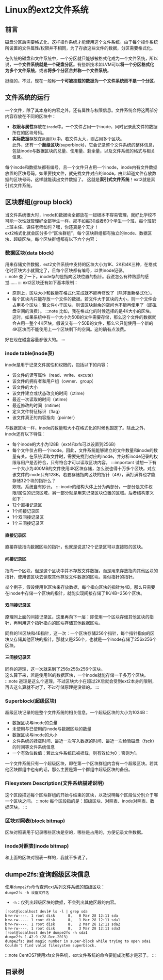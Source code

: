 # Linux的ext2文件系统
## 前言
磁盘分区后需要格式化，这样操作系统才能使用这个文件系统。由于每个操作系统所设置的文件属性/权限并不相同，为了存放这些文件的数据，分区需要格式化。

在传统的磁盘和文件系统中，一个分区就只能够被格式化成为一个文件系统，所以说，**一个文件系统就是一个硬盘分区**。有些新技术如LVM可以**将一个分区格式化为多个文件系统**，或者**将多个分区合并称一个文件系统**。

挺绕的。不过，现在一般称**一个可被挂载的数据为一个文件系统而不是一个分区**。
## 文件系统的运行
一个文件，除了其本身的内容之外，还有属性与权限信息。文件系统会将这两部分内容存放在不同的区块中：
- **权限与属性**存放在`inode`中。一个文件占用一个inode，同时记录此文件的数据所在的区块号码。
- **实际数据**存放在`数据区块`中。若文件太大，则占用多个区块。  
此外，还有一个**超级区块**(superblock)，它会记录整个文件系统的整体信息，包括inode与数据区块的总量、使用量、剩余量，以及文件系统的格式与相关信息。

每个inode和数据块都有编号，且一个文件只占用一个inode，inode内有文件数据放置的区块号码。如果要找文件，就先找文件对应的inode，由此知道文件存放数据的区块号码，这样就能读出文件数据了。
这就是**索引式文件系统**！ext2就是索引式文件系统。
## 区块群组(group block)
当文件系统很大时，inode和数据块全都放在一起根本不容易管理，就好比学校不可能一次性就管理好全部学生一样。那不如每30或者60个学生一个班，每个班配上班主任、课任老师如何？嘿，你还真是个天才！  
ext2格式化就会区分多个“区块群组”，每个区块群组都有独立的inode、数据区块、超级区块。每个区块群组都有以下六个内容：
### 数据区块(data block)
用来存储文件数据，ext2文件系统中支持的区块大小为1K、2K和4K三种，在格式化时区块大小就固定了，且每个区块都有编号，以供inode记录。  
:::note
查了一下，inode存的是指向区块位置的指针。我说怎么有种熟悉的感觉......
:::
ext2区块还有如下基本限制：
- 原则上，区块大小和数量在格式化完成就不能再修改了（除非重新格式化）。
- 每个区块内只能存放一个文件的数据。若文件大于区块的大小，则一个文件会占用多个区块；若文件小于区块，则该区块剩余的空间也不能再使用了（即磁盘空间的浪费）。
:::note
比如，我在格式化的时候选择的是4K大小的区块。这时，如果系统中有一个大小为50B的文件需要存储，那么这个文件的数据就会占用一整个4K区块。假设又有一个50B的文件，那么它只能使用一个新的4K区块而不能使用上一个区块剩下的空间。这的确有点浪费。

好在现在磁盘容量都很大的。
:::
### inode table(inode表)
inode是用于记录文件属性和权限的，包括以下的内容：
- 该文件的读写属性（read、write、excute）
- 该文件的拥有者和用户组（owner、group）
- 该文件的大小
- 该文件建立或状态改变的时间（ctime）
- 最近一次读取的时间（atime）
- 最近修改的时间（mtime）
- 定义文件特征标识（flag）
- 该文件真正的内容指向（pointer）

与数据区块一样，inode的数量和大小在格式化的时候也固定了。除此之外，inode还有以下特性：
- 每个inode的大小为128B（ext4和xfs可以设置到256B）
- 每个文件仅占用一个inode。因此，文件系统能够建立的文件数量和inode的数量有关。在系统读取文件时，需要先找到对应的inode，并分析inode记录的权限与用户是否符合，只有符合才可以读取区块内容。
:::important
试想一下有一个大小为400MB的文件使用4K区块存储，怎么说也得十万多个区块。对应该文件的inode只有128B，若要存储指向区块的指针（4B），满打满算也才能存储32个块的指针么？  
欸嘿，系统自有妙计。
:::
inode的结构大体上分为两部分，一部分是文件权限/属性的记录区域，另一部分就是用来记录区块位置的区域。后者结构定义如下：
- 12个直接记录区
- 1个间接记录区
- 1个双间接记录区
- 1个三间接记录区
#### 直接记录区
直接存放指向数据区块的指针，也就是说这12个记录区可以直接取的区块。
#### 间接记录区
指向一个区块，但是这个区块中并不存放文件数据，而是用来存放指向其他区块的指针，使用该区块去读取其他存放文件数据的区块。类似指针的指针。

举个例子，假设使用1K区块来存放数据，每个指向区块的指针为4B，那么只需要在inode中存储一个区块的指针，就能实现间接存储了1K/4B=256个区块。
#### 双间接记录区
原理同上面的间接记录区，这里再向下一层：即使用一个区块存储其他区块的指针，再利用这个指针指向的区块存储其他数据区块。

同样的1K区块和4B指针，这一次：一个区块存储256个指针，每个指针指向的区块又存储其他区块的指针，那就又是256个，也就是一个inode存储了256x256个区块。
#### 三间接记录区
同样的道理，这一次就来到了256x256x256个区块。  
这么算下来，若是使用1K的数据区块，一个inode就能存储一千多万个区块。
:::note
道理是这么个道理，不过区块大小在超过2K后就会受到ext2本身的限制，再去这么算就不对了，不过存储原理是没错的。
:::
### Superblock(超级区块)
超级区块记录的是整个文件系统的相关信息，一个超级区块的大小为1024B：
- 数据区块与inode的总量
- 未使用与已使用的inode与数据区块的数量
- 数据区块与inode的大小
- 文件系统的挂载时间、最近一次写入数据的时间、最近一次检验磁盘（fsck）的时间等文件系统信息
- 一个有效位数值：若此文件系统已被挂载，则有效位为0；否则为1。

一个文件系统只有一个超级区块，即在第一个区块群组内含有一个超级区块。若其他区块群组中也有的话，那么主要是第一个群组中超级区块的备份。
### Filesystem Description(文件系统描述说明)
这个区段描述每个区块群组的开始与结束的区块，以及说明每个区段位分别介于哪一个区块之间。
:::note
每个区段指的是：超级区块、对照表、inode对照表、数据区块。
:::
### 区块对照表(block bitmap)
区块对照表用于记录哪些区块是空的，哪些是占用的，方便记录文件数据。
### inode对照表(inode bitmap)
和上面的区块对照表一样的，我就不多说了。
## dumpe2fs:查询超级区块信息
使用`dumpe2fs`命令查询ext系列文件系统的超级区块：  
`dumpe2fs -h 设备文件名`  
- `-h`：仅列出超级区块的数据，不会列出其他区段的内容。
```
[root@localhost dev]# ls -l | grep sda
brw-rw----. 1 root disk      8,   0 Mar 28 12:11 sda
brw-rw----. 1 root disk      8,   1 Mar 28 12:11 sda1
brw-rw----. 1 root disk      8,   2 Mar 28 12:11 sda2
brw-rw----. 1 root disk      8,   3 Mar 28 12:11 sda3
[root@localhost dev]# dumpe2fs -h sda1
dumpe2fs 1.42.9 (28-Dec-2013)
dumpe2fs: Bad magic number in super-block while trying to open sda1
Couldn't find valid filesystem superblock.
```
:::note
CentOS7使用xfs文件系统，ext文件系统的命令要能成功那才是邪了。
:::
## 目录树